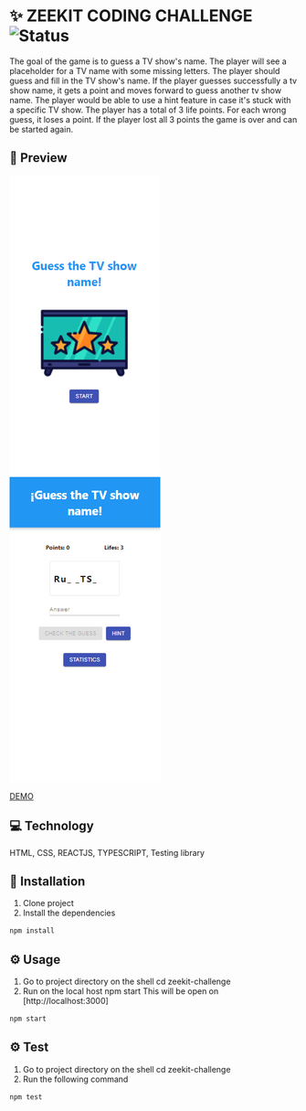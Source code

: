 # ✨ ZEEKIT CODING CHALLENGE ![Status](https://img.shields.io/badge/Status-FINISHED-brightgreen)

The goal of the game is to guess a TV show's name. 
The player will see a placeholder for a TV name with some missing letters. The player should guess and fill in the TV show's name. If the player guesses successfully a tv show name, it gets a point and moves forward to guess another tv show name. 
The player would be able to use a hint feature in case it's stuck with a specific TV show. The player has a total of 3 life points. For each wrong guess, it loses a point. If the player lost all 3 points the game is over and can be started again. 

## 🎨 Preview

![demo preview](public/demo.png)
![demo preview 2](public/demo2.png)

[DEMO](https://nicolezimerman.github.io/zeekit-challenge/)

## 💻 Technology

HTML, CSS, REACTJS, TYPESCRIPT, Testing library

## 🚀 Installation

1. Clone project
2. Install the dependencies

```bash
npm install
```

## ⚙️ Usage

1. Go to project directory on the shell cd zeekit-challenge
2. Run on the local host npm start This will be open on [http://localhost:3000]

```bash
npm start
```

## ⚙️ Test

1. Go to project directory on the shell cd zeekit-challenge
2. Run the following command

```bash
npm test
```
